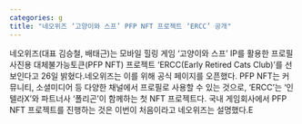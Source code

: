 ```yaml
---
categories: g
title: "네오위즈 ‘고양이와 스프’ PFP NFT 프로젝트 ‘ERCC’ 공개"
---
```

네오위즈(대표 김승철, 배태근)는 모바일 힐링 게임 ‘고양이와 스프’ IP를 활용한 프로필사진용 대체불가능토큰(PFP NFT) 프로젝트 ‘ERCC(Early Retired Cats Club)’를 선보인다고 26일 밝혔다.네오위즈는 이를 위해 공식 페이지를 오픈했다. PFP NFT는 커뮤니티, 소셜미디어 등 다양한 채널에서 프로필로 사용할 수 있는 것으로, ‘ERCC’는 ‘인텔라X’와 파트너사 ‘폴리곤’이 함께하는 첫 NFT 프로젝트다. 국내 게임회사에서 PFP NFT 프로젝트를 진행하는 것은 이번이 처음이라고 네오위즈는 설명했다.E